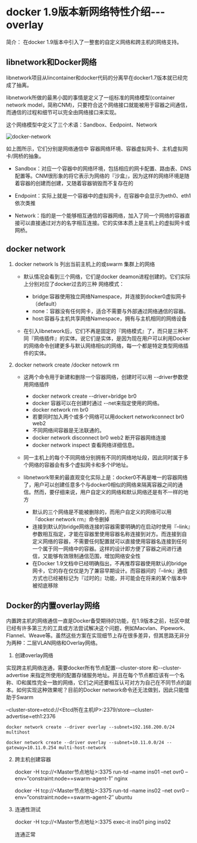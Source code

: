 # docker 1.9版本新网络特性介绍---overlay

简介： 在docker 1.9版本中引入了一整套的自定义网络和跨主机的网络支持。

## libnetwork和Docker网络

libnetwork项目从lincontainer和docker代码的分离早在docker1.7版本就已经完成了抽离。

libnetwork所做的最黑小囡的事情是定义了一组标准的网络模型(container network model，简称CNM)，只要符合这个网络接口就能被用于容器之间通信，而通信的过程和细节可以完全由网络接口来实现。

这个网络模型中定义了三个术语：Sandbox、Eedpoint、Network

![docker-network](http://gogs.gyyx.cn/chenjiayun/Docker/raw/master/picture/docker-network.png)

如上图所示，它们分别是网络通信中 容器网络环境、容器虚拟网卡、主机虚拟网卡/网桥的抽象。

- Sandbox：对应一个容器中的网络环境，包括相应的网卡配置、路由表、DNS配置等。CNM很形象的将它表示为网络的『沙盒』，因为这样的网络环境是随着容器的创建而创建，又随着容器销毁而不复存在的

- Endpoint：实际上就是一个容器中的虚拟网卡，在容器中会显示为eth0、eth1依次类推

- Network：指的是一个能够相互通信的容器网络，加入了同一个网络的容器直接可以直接通过对方的名字相互连接。它的实体本质上是主机上的虚拟网卡或网桥。

## docker network

1. docker network ls 列出当前主机上的或swarm 集群上的网络
	- 默认情况会看到三个网络，它们是docker deamon进程创建的。它们实际上分别对应了docker过去的三种 网络模式：
		* bridge:容器使用独立网络Namespace，并连接到docker0虚拟网卡（default）
		* none：容器没有任何网卡，适合不需要与外部通过网络通信的容器。
		* host:容器与主机共享网络Namespace，拥有与主机相同的网络设备

	- 在引入libnetwork后，它们不再是固定的『网络模式』了，而只是三种不同『网络插件』的实体。说它们是实体，是因为现在用户可以利用Docker的网络命令创建更多与默认网络相似的网络，每一个都是特定类型网络插件的实体。

2. docker network create /docker netowrk rm

    - 这两个命令用于新建和删除一个容器网络，创建时可以用 --driver参数使用网络插件
	
		* docker network create --driver=bridge br0
		* docker 容器可以在创建时通过 --net来指定使用的网络。
		* docker network rm br0
		* 若要同时加入两个或多个网络可以用dockert networkconnect br0 web2
		* 不同网络间容器是无法联通的。
		* docker network disconnect br0 web2 断开容器网络连接
		* docker network inspect 查看网络详细信息。

	- 同一主机上的每个不同网络分别拥有不同的网络地址段，因此同时属于多个网络的容器会有多个虚拟网卡和多个IP地址。

	- libnetwork带来的最直观变化实际上是：docker0不再是唯一的容器网络了，用户可以创建任意多个与docker0相似的网络来隔离容器之间的通信。然而，要仔细来说，用户自定义的网络和默认网络还是有不一样的地方
		* 默认的三个网络是不能被删除的，而用户自定义的网络可以用『docker network rm』命令删掉
		* 连接到默认的bridge网络连接的容器需要明确的在启动时使用『–link』参数相互指定，才能在容器里使用容器名称连接到对方。而连接到自定义网络的容器，不需要任何配置就可以直接使用容器名连接到任何一个属于同一网络中的容器。这样的设计即方便了容器之间进行通信，又能够有效限制通信范围，增加网络安全性
		* 在Docker 1.9文档中已经明确指出，不再推荐容器使用默认的bridge网卡，它的存在仅仅是为了兼容早期设计。而容器间的『–link』通信方式也已经被标记为『过时的』功能，并可能会在将来的某个版本中被彻底移除

## Docker的内置overlay网络
	
内置跨主机的网络通信一直是Docker备受期待的功能，在1.9版本之前，社区中就已经有许多第三方的工具或方法尝试解决这个问题，例如Macvlan、Pipework、Flannel、Weave等。虽然这些方案在实现细节上存在很多差异，但其思路无非分为两种：二层VLAN网络和Overlay网络。

1. 创建overlay网络

实现跨主机网络连通，需要docker所有节点配置--cluster-store 和--cluster-advertise 来指定所使用的配置存储服务地址。并且在每个节点都应该有一个名称、ID和属性完全一致的网络，它们之间还要相互认可对方为自己在不同节点的副本。如何实现这种效果呢？目前的Docker network命令还无法做到，因此只能借助于Swarm
 
–cluster-store=etcd://<Etcd所在主机IP>:2379/store-–cluster-advertise=eth1:2376
 
	docker network create --driver overlay --subnet=192.168.200.0/24  multihost  

	docker network create --driver overlay --subnet=10.11.0.0/24 --gateway=10.11.0.254 multi-host-network

2. 跨主机创建容器

	docker -H tcp://<Master节点地址>:3375 run-td –name ins01 –net ovr0 –env=”constraint:node==swarm-agent-1″ nginx

	docker -H tcp://<Master节点地址>:3375 run-td –name ins02 –net ovr0 –env=”constraint:node==swarm-agent-2″ ubuntu
3. 连通性测试

	docker -H tcp://<Master节点地址>:3375 exec-it ins01 ping ins02
	
	连通正常

